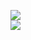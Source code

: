 [![](https://img.shields.io/badge/Made%20With-Github%20Spray-lightgrey.svg?style=for-the-badge&logo=github)](https://github.com/Annihil/github-spray#31603)  
[![](https://i.imgur.com/2DrTn0Z.gif)](https://github.com/Annihil/github-spray)